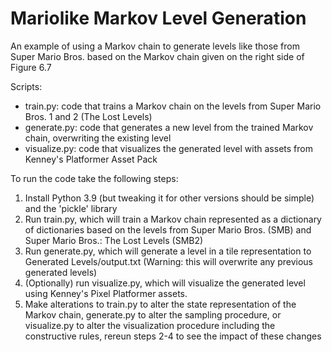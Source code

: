 # Mariolike Markov Level Generation
An example of using a Markov chain to generate levels like those from Super Mario Bros. based on the Markov chain given on the right side of Figure 6.7

Scripts:

- train.py: code that trains a Markov chain on the levels from Super Mario Bros. 1 and 2 (The Lost Levels)
- generate.py: code that generates a new level from the trained Markov chain, overwriting the existing level
- visualize.py: code that visualizes the generated level with assets from Kenney's Platformer Asset Pack

To run the code take the following steps: 

1. Install Python 3.9 (but tweaking it for other versions should be simple) and the 'pickle' library
2. Run train.py, which will train a Markov chain represented as a dictionary of dictionaries based on the levels from Super Mario Bros. (SMB) and Super Mario Bros.: The Lost Levels (SMB2)
3. Run generate.py, which will generate a level in a tile representation to Generated Levels/output.txt (Warning: this will overwrite any previous generated levels)
4. (Optionally) run visualize.py, which will visualize the generated level using Kenney's Pixel Platformer assets.
5. Make alterations to train.py to alter the state representation of the Markov chain, generate.py to alter the sampling procedure, or visualize.py to alter the visualization procedure including the constructive rules, rereun steps 2-4 to see the impact of these changes
